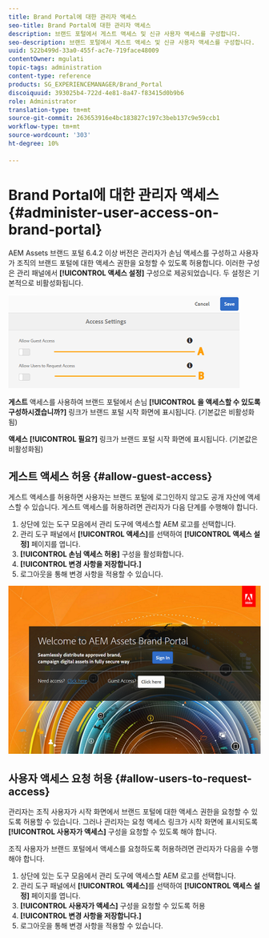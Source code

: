 ```yaml
---
title: Brand Portal에 대한 관리자 액세스
seo-title: Brand Portal에 대한 관리자 액세스
description: 브랜드 포털에서 게스트 액세스 및 신규 사용자 액세스를 구성합니다.
seo-description: 브랜드 포털에서 게스트 액세스 및 신규 사용자 액세스를 구성합니다.
uuid: 522b499d-33a0-455f-ac7e-719face48009
contentOwner: mgulati
topic-tags: administration
content-type: reference
products: SG_EXPERIENCEMANAGER/Brand_Portal
discoiquuid: 393025b4-722d-4e81-8a47-f83415d0b9b6
role: Administrator
translation-type: tm+mt
source-git-commit: 263653916e4bc183827c197c3beb137c9e59ccb1
workflow-type: tm+mt
source-wordcount: '303'
ht-degree: 10%

---
```



# Brand Portal에 대한 관리자 액세스 {#administer-user-access-on-brand-portal}

AEM Assets 브랜드 포털 6.4.2 이상 버전은 관리자가 손님 액세스를 구성하고 사용자가 조직의 브랜드 포털에 대한 액세스 권한을 요청할 수 있도록 허용합니다. 이러한 구성은 관리 패널에서 **[!UICONTROL 액세스 설정]** 구성으로 제공되었습니다. 두 설정은 기본적으로 비활성화됩니다.

![](assets/access-configs.png)

**게스트**   액세스를 사용하여 브랜드 포털에서 손님 **[!UICONTROL 을 액세스할 수 있도록 구성하시겠습니까?]** 링크가 브랜드 포털 시작 화면에 표시됩니다. (기본값은 비활성화됨)

**액세스**     **[!UICONTROL 필요?]** 링크가 브랜드 포털 시작 화면에 표시됩니다. (기본값은 비활성화됨)

## 게스트 액세스 허용 {#allow-guest-access}

게스트 액세스를 허용하면 사용자는 브랜드 포털에 로그인하지 않고도 공개 자산에 액세스할 수 있습니다.
게스트 액세스를 허용하려면 관리자가 다음 단계를 수행해야 합니다.

1. 상단에 있는 도구 모음에서 관리 도구에 액세스할 AEM 로고를 선택합니다.
1. 관리 도구 패널에서 **[!UICONTROL 액세스]**&#x200B;를 선택하여 **[!UICONTROL 액세스 설정]** 페이지를 엽니다.
1. **[!UICONTROL 손님 액세스 허용]** 구성을 활성화합니다.
1. **[!UICONTROL 변경 사항을 저장합니다.]**
1. 로그아웃을 통해 변경 사항을 적용할 수 있습니다.

![](assets/bp-welcome-screen.png)

## 사용자 액세스 요청 허용 {#allow-users-to-request-access}

관리자는 조직 사용자가 시작 화면에서 브랜드 포털에 대한 액세스 권한을 요청할 수 있도록 허용할 수 있습니다. 그러나 관리자는 요청 액세스 링크가 시작 화면에 표시되도록 **[!UICONTROL 사용자가 액세스]** 구성을 요청할 수 있도록 해야 합니다.

조직 사용자가 브랜드 포털에서 액세스를 요청하도록 허용하려면 관리자가 다음을 수행해야 합니다.

1. 상단에 있는 도구 모음에서 관리 도구에 액세스할 AEM 로고를 선택합니다.
1. 관리 도구 패널에서 **[!UICONTROL 액세스]**&#x200B;를 선택하여 **[!UICONTROL 액세스 설정]** 페이지를 엽니다.
1. **[!UICONTROL 사용자가 액세스]** 구성을 요청할 수 있도록 허용
1. **[!UICONTROL 변경 사항을 저장합니다.]**
1. 로그아웃을 통해 변경 사항을 적용할 수 있습니다.
